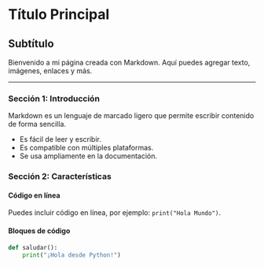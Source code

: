 # Título Principal

## Subtítulo

Bienvenido a mi página creada con Markdown. Aquí puedes agregar texto, imágenes, enlaces y más.

---

### Sección 1: Introducción

Markdown es un lenguaje de marcado ligero que permite escribir contenido de forma sencilla.

- Es fácil de leer y escribir.
- Es compatible con múltiples plataformas.
- Se usa ampliamente en la documentación.

### Sección 2: Características

#### Código en línea

Puedes incluir código en línea, por ejemplo: `print("Hola Mundo")`.

#### Bloques de código

```python
def saludar():
    print("¡Hola desde Python!")
